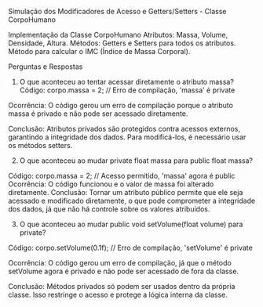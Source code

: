 Simulação dos Modificadores de Acesso e Getters/Setters - Classe CorpoHumano

Implementação da Classe CorpoHumano
Atributos: Massa, Volume, Densidade, Altura.
Métodos:
Getters e Setters para todos os atributos.
Método para calcular o IMC (Índice de Massa Corporal).

Perguntas e Respostas
1. O que aconteceu ao tentar acessar diretamente o atributo massa?
Código:
    corpo.massa = 2; // Erro de compilação, 'massa' é private

Ocorrência:
 O código gerou um erro de compilação porque o atributo massa é privado e não pode ser acessado diretamente.

Conclusão:
 Atributos privados são protegidos contra acessos externos, garantindo a integridade dos dados. Para modificá-los, é necessário usar os métodos setters.

2. O que aconteceu ao mudar private float massa para public float massa?

Código:
    corpo.massa = 2; // Acesso permitido, 'massa' agora é public
    Ocorrência: O código funcionou e o valor de massa foi alterado diretamente.
Conclusão:
 Tornar um atributo público permite que ele seja acessado e modificado diretamente, o que pode comprometer a integridade dos dados, já que não há controle sobre os valores atribuídos.

3. O que aconteceu ao mudar public void setVolume(float volume) para private?

Código:
    corpo.setVolume(0.1f); // Erro de compilação, 'setVolume' é private

Ocorrência:
 O código gerou um erro de compilação, já que o método setVolume agora é privado e não pode ser acessado de fora da classe.
 
Conclusão:
 Métodos privados só podem ser usados dentro da própria classe. Isso restringe o acesso e protege a lógica interna da classe.
